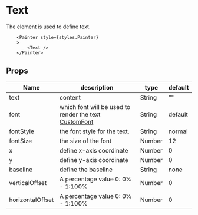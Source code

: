 # Text

The element is used to define text.

```JS
    <Painter style={styles.Painter} 
    >
        <Text />      
    </Painter>
```

## Props

| Name | description | type | default |
| --- | --- | --- | --- |
| text | content | String | "" |
| font | which font will be used to render the text [CustomFont](./guidefont.md) | String | default 
| fontStyle | the font style for the text. | String | normal |
| fontSize | the size of the font | Number | 12|
| x | define x-axis coordinate | Number | 0 |
| y | define y-axis coordinate | Number | 0 |
| baseline | define the baseline| String | none |
| verticalOffset | A percentage value 0: 0% - 1:100% | Number | 0 |
| horizontalOffset | A percentage value 0: 0% - 1:100% | Number | 0 |
